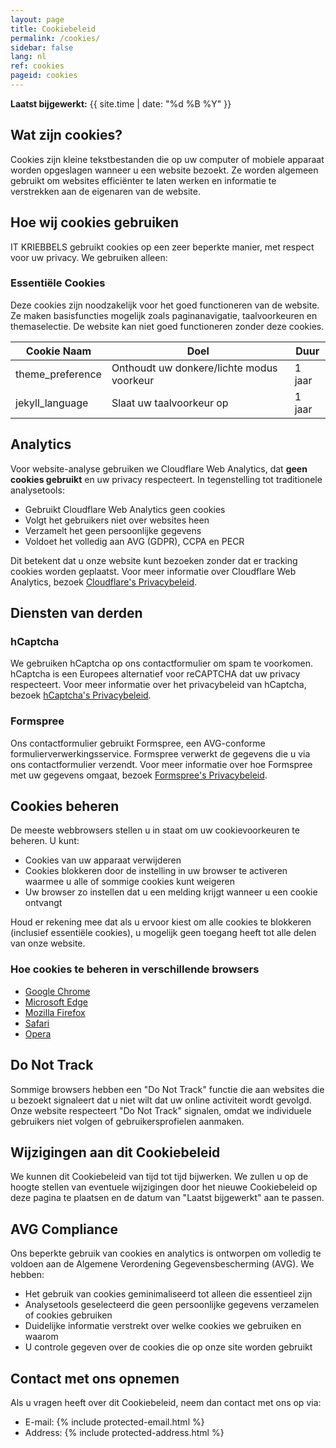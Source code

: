 ```yaml
---
layout: page
title: Cookiebeleid
permalink: /cookies/
sidebar: false
lang: nl
ref: cookies
pageid: cookies
---
```

**Laatst bijgewerkt:** {{ site.time | date: "%d %B %Y" }}

## Wat zijn cookies?

Cookies zijn kleine tekstbestanden die op uw computer of mobiele apparaat worden opgeslagen wanneer u een website bezoekt. Ze worden algemeen gebruikt om websites efficiënter te laten werken en informatie te verstrekken aan de eigenaren van de website.

## Hoe wij cookies gebruiken

IT KRIEBBELS gebruikt cookies op een zeer beperkte manier, met respect voor uw privacy. We gebruiken alleen:

### Essentiële Cookies

Deze cookies zijn noodzakelijk voor het goed functioneren van de website. Ze maken basisfuncties mogelijk zoals paginanavigatie, taalvoorkeuren en themaselectie. De website kan niet goed functioneren zonder deze cookies.

| Cookie Naam | Doel | Duur |
|-------------|------|------|
| theme_preference | Onthoudt uw donkere/lichte modus voorkeur | 1 jaar |
| jekyll_language | Slaat uw taalvoorkeur op | 1 jaar |

## Analytics

Voor website-analyse gebruiken we Cloudflare Web Analytics, dat **geen cookies gebruikt** en uw privacy respecteert. In tegenstelling tot traditionele analysetools:

- Gebruikt Cloudflare Web Analytics geen cookies
- Volgt het gebruikers niet over websites heen
- Verzamelt het geen persoonlijke gegevens
- Voldoet het volledig aan AVG (GDPR), CCPA en PECR

Dit betekent dat u onze website kunt bezoeken zonder dat er tracking cookies worden geplaatst. Voor meer informatie over Cloudflare Web Analytics, bezoek [Cloudflare's Privacybeleid](https://www.cloudflare.com/privacypolicy/).

## Diensten van derden

### hCaptcha

We gebruiken hCaptcha op ons contactformulier om spam te voorkomen. hCaptcha is een Europees alternatief voor reCAPTCHA dat uw privacy respecteert. Voor meer informatie over het privacybeleid van hCaptcha, bezoek [hCaptcha's Privacybeleid](https://www.hcaptcha.com/privacy).

### Formspree

Ons contactformulier gebruikt Formspree, een AVG-conforme formulierverwerkingsservice. Formspree verwerkt de gegevens die u via ons contactformulier verzendt. Voor meer informatie over hoe Formspree met uw gegevens omgaat, bezoek [Formspree's Privacybeleid](https://formspree.io/legal/privacy-policy/).

## Cookies beheren

De meeste webbrowsers stellen u in staat om uw cookievoorkeuren te beheren. U kunt:
- Cookies van uw apparaat verwijderen
- Cookies blokkeren door de instelling in uw browser te activeren waarmee u alle of sommige cookies kunt weigeren
- Uw browser zo instellen dat u een melding krijgt wanneer u een cookie ontvangt

Houd er rekening mee dat als u ervoor kiest om alle cookies te blokkeren (inclusief essentiële cookies), u mogelijk geen toegang heeft tot alle delen van onze website.

### Hoe cookies te beheren in verschillende browsers

- [Google Chrome](https://support.google.com/chrome/answer/95647?hl=nl)
- [Microsoft Edge](https://support.microsoft.com/nl-nl/microsoft-edge/cookies-verwijderen-in-microsoft-edge-63947406-40ac-c3b8-57b9-2a946a29ae09)
- [Mozilla Firefox](https://support.mozilla.org/nl/kb/cookies-en-website-gegevens-wissen-firefox)
- [Safari](https://support.apple.com/nl-nl/guide/safari/sfri11471/mac)
- [Opera](https://help.opera.com/en/latest/web-preferences/#cookies)

## Do Not Track

Sommige browsers hebben een "Do Not Track" functie die aan websites die u bezoekt signaleert dat u niet wilt dat uw online activiteit wordt gevolgd. Onze website respecteert "Do Not Track" signalen, omdat we individuele gebruikers niet volgen of gebruikersprofielen aanmaken.

## Wijzigingen aan dit Cookiebeleid

We kunnen dit Cookiebeleid van tijd tot tijd bijwerken. We zullen u op de hoogte stellen van eventuele wijzigingen door het nieuwe Cookiebeleid op deze pagina te plaatsen en de datum van "Laatst bijgewerkt" aan te passen.

## AVG Compliance

Ons beperkte gebruik van cookies en analytics is ontworpen om volledig te voldoen aan de Algemene Verordening Gegevensbescherming (AVG). We hebben:

- Het gebruik van cookies geminimaliseerd tot alleen die essentieel zijn
- Analysetools geselecteerd die geen persoonlijke gegevens verzamelen of cookies gebruiken
- Duidelijke informatie verstrekt over welke cookies we gebruiken en waarom
- U controle gegeven over de cookies die op onze site worden gebruikt

## Contact met ons opnemen

Als u vragen heeft over dit Cookiebeleid, neem dan contact met ons op via:
- E-mail: 
{% include protected-email.html %}
- Address:
{% include protected-address.html %}
